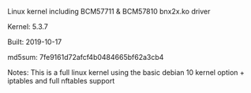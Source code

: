 Linux kernel including BCM57711 & BCM57810 bnx2x.ko driver

Kernel: 5.3.7

Built: 2019-10-17

md5sum: 7fe9161d72afcf4b0484665bf62a3cb4

Notes: This is a full linux kernel using the basic debian 10 kernel option + iptables and full nftables support
